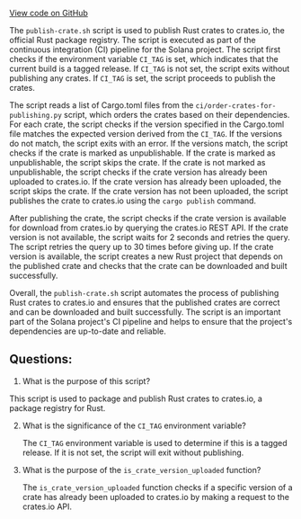 
[View code on GitHub](https://github.com/solana-labs/solana/blob/master/ci/publish-crate.sh)

The `publish-crate.sh` script is used to publish Rust crates to crates.io, the official Rust package registry. The script is executed as part of the continuous integration (CI) pipeline for the Solana project. The script first checks if the environment variable `CI_TAG` is set, which indicates that the current build is a tagged release. If `CI_TAG` is not set, the script exits without publishing any crates. If `CI_TAG` is set, the script proceeds to publish the crates.

The script reads a list of Cargo.toml files from the `ci/order-crates-for-publishing.py` script, which orders the crates based on their dependencies. For each crate, the script checks if the version specified in the Cargo.toml file matches the expected version derived from the `CI_TAG`. If the versions do not match, the script exits with an error. If the versions match, the script checks if the crate is marked as unpublishable. If the crate is marked as unpublishable, the script skips the crate. If the crate is not marked as unpublishable, the script checks if the crate version has already been uploaded to crates.io. If the crate version has already been uploaded, the script skips the crate. If the crate version has not been uploaded, the script publishes the crate to crates.io using the `cargo publish` command.

After publishing the crate, the script checks if the crate version is available for download from crates.io by querying the crates.io REST API. If the crate version is not available, the script waits for 2 seconds and retries the query. The script retries the query up to 30 times before giving up. If the crate version is available, the script creates a new Rust project that depends on the published crate and checks that the crate can be downloaded and built successfully.

Overall, the `publish-crate.sh` script automates the process of publishing Rust crates to crates.io and ensures that the published crates are correct and can be downloaded and built successfully. The script is an important part of the Solana project's CI pipeline and helps to ensure that the project's dependencies are up-to-date and reliable.
## Questions: 
 1. What is the purpose of this script?
   
   This script is used to package and publish Rust crates to crates.io, a package registry for Rust.

2. What is the significance of the `CI_TAG` environment variable?
   
   The `CI_TAG` environment variable is used to determine if this is a tagged release. If it is not set, the script will exit without publishing.

3. What is the purpose of the `is_crate_version_uploaded` function?
   
   The `is_crate_version_uploaded` function checks if a specific version of a crate has already been uploaded to crates.io by making a request to the crates.io API.